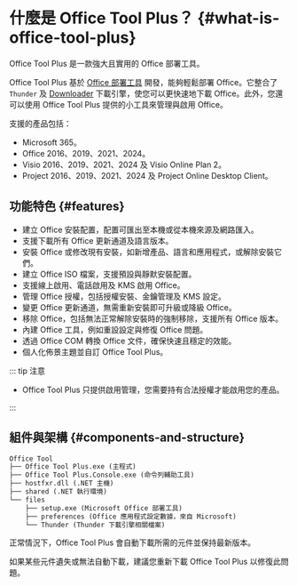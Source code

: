 # 什麼是 Office Tool Plus？ {#what-is-office-tool-plus}

Office Tool Plus 是一款強大且實用的 Office 部署工具。

Office Tool Plus 基於 [Office 部署工具](https://docs.microsoft.com/en-us/deployoffice/overview-office-deployment-tool) 開發，能夠輕鬆部署 Office。它整合了 `Thunder` 及 [Downloader](https://github.com/bezzad/Downloader) 下載引擎，使您可以更快速地下載 Office。此外，您還可以使用 Office Tool Plus 提供的小工具來管理與啟用 Office。

支援的產品包括：

- Microsoft 365。
- Office 2016、2019、2021、2024。
- Visio 2016、2019、2021、2024 及 Visio Online Plan 2。
- Project 2016、2019、2021、2024 及 Project Online Desktop Client。

## 功能特色 {#features}

- 建立 Office 安裝配置，配置可匯出至本機或從本機來源及網路匯入。
- 支援下載所有 Office 更新通道及語言版本。
- 安裝 Office 或修改現有安裝，如新增產品、語言和應用程式，或解除安裝它們。
- 建立 Office ISO 檔案，支援預設與靜默安裝配置。
- 支援線上啟用、電話啟用及 KMS 啟用 Office。
- 管理 Office 授權，包括授權安裝、金鑰管理及 KMS 設定。
- 變更 Office 更新通道，無需重新安裝即可升級或降級 Office。
- 移除 Office，包括無法正常解除安裝時的強制移除，支援所有 Office 版本。
- 內建 Office 工具，例如重設設定與修復 Office 問題。
- 透過 Office COM 轉換 Office 文件，確保快速且穩定的效能。
- 個人化佈景主題並自訂 Office Tool Plus。

::: tip 注意

- Office Tool Plus 只提供啟用管理，您需要持有合法授權才能啟用您的產品。

:::

## 組件與架構 {#components-and-structure}

```txt
Office Tool
├── Office Tool Plus.exe (主程式)
├── Office Tool Plus.Console.exe (命令列輔助工具)
├── hostfxr.dll (.NET 主機)
├── shared (.NET 執行環境)
└── files
    ├── setup.exe (Microsoft Office 部署工具)
    ├── preferences (Office 應用程式設定數據，來自 Microsoft)
    └── Thunder (Thunder 下載引擎相關檔案)
```

正常情況下，Office Tool Plus 會自動下載所需的元件並保持最新版本。

如果某些元件遺失或無法自動下載，建議您重新下載 Office Tool Plus 以修復此問題。
